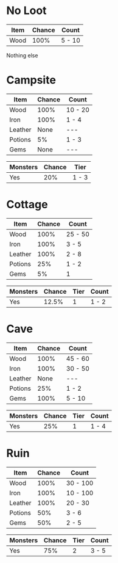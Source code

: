 # No Loot

| Item | Chance | Count |
|-|-|-|
| Wood | 100% | 5 - 10 |
Nothing else

# Campsite

| Item | Chance | Count |
|-|-|-|
| Wood | 100% | 10 - 20 |
| Iron | 100% | 1 - 4 |
| Leather | None | --- |
| Potions | 5% | 1 - 3 |
| Gems | None | --- |


| Monsters | Chance | Tier |
|-|-|-|
| Yes | 20% | 1 - 3 |

# Cottage

| Item | Chance | Count |
|-|-|-|
| Wood | 100% | 25 - 50 |
| Iron | 100% | 3 - 5 |
| Leather | 100% | 2 - 8 |
| Potions | 25% | 1 - 2 |
| Gems | 5% | 1 |


| Monsters | Chance | Tier | Count |
|-|-|-|-|
| Yes | 12.5% | 1 | 1 - 2 |

# Cave

| Item | Chance | Count |
|-|-|-|
| Wood | 100% | 45 - 60 |
| Iron | 100% | 30 - 50 |
| Leather | None | --- |
| Potions | 25% | 1 - 2 |
| Gems | 100% | 5 - 10 |


| Monsters | Chance | Tier | Count |
|-|-|-|-|
| Yes | 25% | 1 | 1 - 4 |

# Ruin

| Item | Chance | Count |
|-|-|-|
| Wood | 100% | 30 - 100 |
| Iron | 100% | 10 - 100 |
| Leather | 100% | 20 - 30 |
| Potions | 50% | 3 - 6 |
| Gems | 50% | 2 - 5 |


| Monsters | Chance | Tier | Count |
|-|-|-|-|
| Yes | 75% | 2 | 3 - 5 |